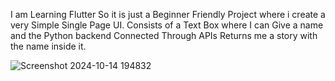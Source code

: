 I am Learning Flutter So it is just a Beginner Friendly Project where i create a very Simple Single Page UI. Consists of a Text Box where I can Give a name and the Python backend Connected Through APIs Returns me a story with the name inside it.



 ![Screenshot 2024-10-14 194832](https://github.com/user-attachments/assets/e8dbfd84-af9e-49e7-9a1c-a69044f20c21)
